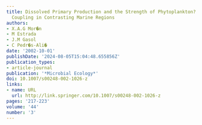 ```yaml
---
title: Dissolved Primary Production and the Strength of Phytoplankton? Bacterioplankton
  Coupling in Contrasting Marine Regions
authors:
- X.A.G Mor�n
- M Estrada
- J.M Gasol
- C Pedr�s-Ali�
date: '2002-10-01'
publishDate: '2024-08-05T15:04:48.655856Z'
publication_types:
- article-journal
publication: '*Microbial Ecology*'
doi: 10.1007/s00248-002-1026-z
links:
- name: URL
  url: http://link.springer.com/10.1007/s00248-002-1026-z
pages: '217-223'
volume: '44'
number: '3'
---
```

